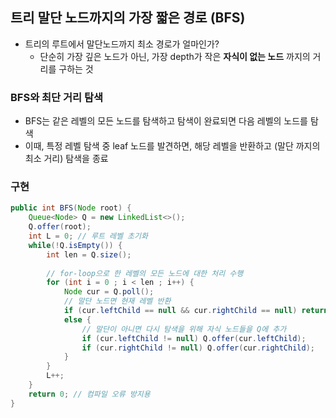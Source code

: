 ## 트리 말단 노드까지의 가장 짧은 경로 (BFS)
* 트리의 루트에서 말단노드까지 최소 경로가 얼마인가?
  * 단순히 가장 깊은 노드가 아닌, 가장 depth가 작은 **자식이 없는 노드** 까지의 거리를 구하는 것 
### BFS와 최단 거리 탐색
* BFS는 같은 레벨의 모든 노드를 탐색하고 탐색이 완료되면 다음 레벨의 노드를 탐색
* 이때, 특정 레벨 탐색 중 leaf 노드를 발견하면, 해당 레벨을 반환하고 (말단 까지의 최소 거리) 탐색을 종료
### 구현
```java
public int BFS(Node root) {
    Queue<Node> Q = new LinkedList<>();
    Q.offer(root);
    int L = 0; // 루트 레벨 초기화
    while(!Q.isEmpty()) {
        int len = Q.size();
        
        // for-loop으로 한 레벨의 모든 노드에 대한 처리 수행
        for (int i = 0 ; i < len ; i++) {
            Node cur = Q.poll();
            // 말단 노드면 현재 레벨 반환
            if (cur.leftChild == null && cur.rightChild == null) return L;
            else {
                // 말단이 아니면 다시 탐색을 위해 자식 노드들을 Q에 추가
                if (cur.leftChild != null) Q.offer(cur.leftChild);
                if (cur.rightChild != null) Q.offer(cur.rightChild);
            }   
        } 
        L++;
    }
    return 0; // 컴파일 오류 방지용
}
```